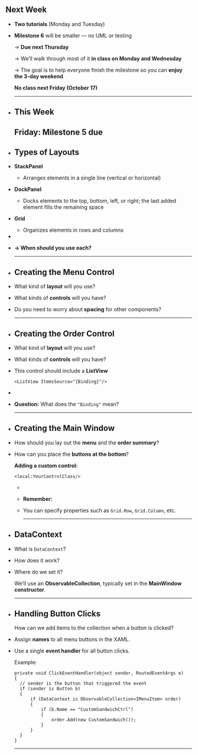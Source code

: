 ## Next Week
- **Two tutorials** (Monday and Tuesday)
- **Milestone 6** will be smaller — no UML or testing
  
  → **Due next Thursday**
  
  → We’ll walk through most of it **in class on Monday and Wednesday**
  
  → The goal is to help everyone finish the milestone so you can **enjoy the 3-day weekend**
  
  **No class next Friday (October 17)**
  
  ---
- ## This Week
  
  **Friday:** Milestone 5 due
  ---
- ## Types of Layouts
- **StackPanel**
	- Arranges elements in a single line (vertical or horizontal)
- **DockPanel**
	- Docks elements to the top, bottom, left, or right; the last added element fills the remaining space
- **Grid**
	- Organizes elements in rows and columns
-
- **→ When should you use each?**
  
  ---
- ## Creating the Menu Control
- What kind of **layout** will you use?
- What kinds of **controls** will you have?
- Do you need to worry about **spacing** for other components?
  
  ---
- ## Creating the Order Control
- What kind of **layout** will you use?
- What kinds of **controls** will you have?
- This control should include a **ListView**
  
  ```
  <ListView ItemsSource="{Binding}"/>
  ```
-
- **Question:** What does the `"Binding"` mean?
  
  ---
- ## Creating the Main Window
- How should you lay out the **menu** and the **order summary**?
- How can you place the **buttons at the bottom**?
  
  **Adding a custom control:**
  
  ```
  <local:YourControlClass/>
  ```
	-
	- **Remember:**
	- You can specify properties such as `Grid.Row`, `Grid.Column`, etc.
	  
	  ---
- ## DataContext
- What is `DataContext`?
- How does it work?
- Where do we set it?
  
  We’ll use an **ObservableCollection<IMenuItem>**, typically set in the **MainWindow constructor**.
  
  ---
- ## Handling Button Clicks
  
  How can we add items to the collection when a button is clicked?
- Assign **names** to all menu buttons in the XAML.
- Use a single **event handler** for all button clicks.
  
  Example:
  
  ```
  private void ClickEventHandler(object sender, RoutedEventArgs e)
  {
    // sender is the button that triggered the event
    if (sender is Button b)
    {
        if (DataContext is ObservableCollection<IMenuItem> order)
        {
            if (b.Name == "CustomSandwichCtrl")
            {
                order.Add(new CustomSandwich());
            }
        }
    }
  }
  ```
  
  ---
